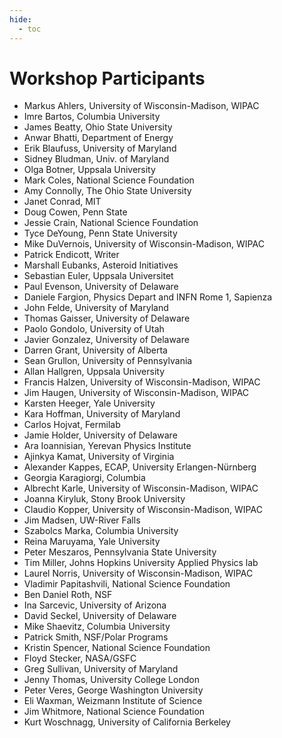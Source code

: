 ```yaml
---
hide:
  - toc
---
```


# Workshop Participants


* Markus Ahlers, University of Wisconsin-Madison, WIPAC
* Imre Bartos, Columbia University
* James Beatty, Ohio State University
* Anwar Bhatti, Department of Energy
* Erik Blaufuss, University of Maryland
* Sidney Bludman, Univ. of Maryland
* Olga Botner, Uppsala University
* Mark Coles, National Science Foundation
* Amy Connolly, The Ohio State University
* Janet Conrad, MIT
* Doug Cowen, Penn State
* Jessie Crain, National Science Foundation
* Tyce DeYoung, Penn State University
* Mike DuVernois, University of Wisconsin-Madison, WIPAC
* Patrick Endicott, Writer
* Marshall Eubanks, Asteroid Initiatives
* Sebastian Euler, Uppsala Universitet
* Paul Evenson, University of Delaware
* Daniele Fargion, Physics Depart and INFN Rome 1, Sapienza
* John Felde, University of Maryland
* Thomas Gaisser, University of Delaware
* Paolo Gondolo, University of Utah
* Javier Gonzalez, University of Delaware
* Darren Grant, University of Alberta
* Sean Grullon, University of Pennsylvania
* Allan Hallgren, Uppsala University
* Francis Halzen, University of Wisconsin-Madison, WIPAC
* Jim	Haugen, University of Wisconsin-Madison, WIPAC
* Karsten Heeger, Yale University
* Kara Hoffman, University of Maryland
* Carlos Hojvat, Fermilab
* Jamie Holder, University of Delaware
* Ara Ioannisian, Yerevan Physics Institute
* Ajinkya Kamat, University of Virginia
* Alexander Kappes, ECAP, University Erlangen-Nürnberg
* Georgia Karagiorgi, Columbia
* Albrecht Karle, University of Wisconsin-Madison, WIPAC
* Joanna Kiryluk, Stony Brook University
* Claudio Kopper, University of Wisconsin-Madison, WIPAC
* Jim	Madsen, UW-River Falls
* Szabolcs Marka, Columbia University
* Reina Maruyama, Yale University
* Peter Meszaros, Pennsylvania State University
* Tim Miller, Johns Hopkins University Applied Physics lab
* Laurel Norris, University of Wisconsin-Madison, WIPAC
* Vladimir Papitashvili, National Science Foundation
* Ben Daniel Roth, NSF
* Ina Sarcevic, University of Arizona
* David Seckel, University of Delaware
* Mike Shaevitz, Columbia University
* Patrick Smith, NSF/Polar Programs
* Kristin Spencer, National Science Foundation
* Floyd Stecker, NASA/GSFC
* Greg Sullivan, University of Maryland
* Jenny Thomas, University College London
* Peter Veres, George Washington University
* Eli Waxman, Weizmann Institute of Science
* Jim Whitmore, National Science Foundation
* Kurt Woschnagg, University of California Berkeley
